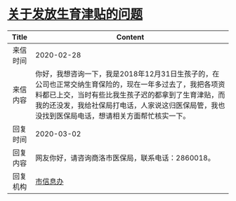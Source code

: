 # <a href="http://www.shangluo.gov.cn/zmhd/ldxxxx.jsp?urltype=leadermail.LeaderMailContentUrl&wbtreeid=1112&leadermailid=5706">关于发放生育津贴的问题</a>
|Title|Content|
|:---:|---|
|来信时间|2020-02-28|
|来信内容|你好，我想咨询一下，我是2018年12月31日生孩子的，在公司也正常交纳生育保险的，现在一年多过去了，我把各项资料都已上交，当时有些比我生孩子迟的都拿到了生育津贴，而我的还没发，我给社保局打电话，人家说这归医保局管，我也没找到医保局电话，想请相关方面帮忙核实一下。|
|回复时间|2020-03-02|
|回复内容|网友你好，请咨询商洛市医保局，联系电话：2860018。|
|回复机构|<a href="../../categories/agencies/市信息办.md">市信息办</a>|